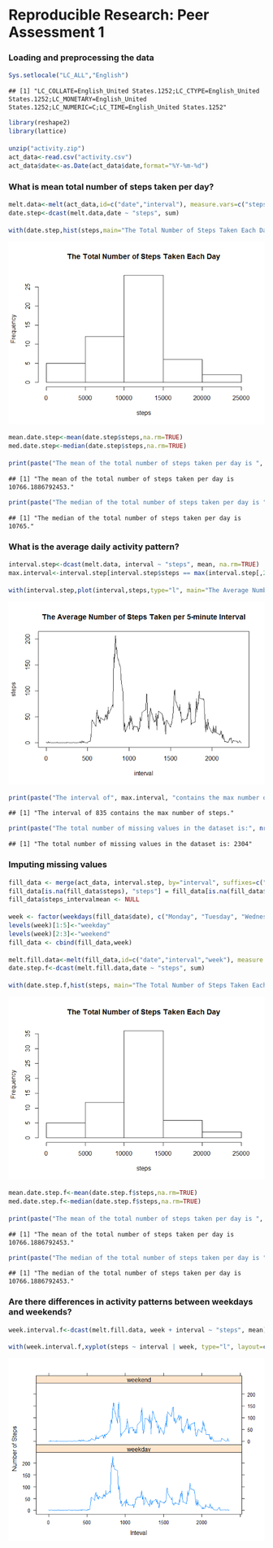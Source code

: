 # Reproducible Research: Peer Assessment 1


### Loading and preprocessing the data


```r
Sys.setlocale("LC_ALL","English")
```

```
## [1] "LC_COLLATE=English_United States.1252;LC_CTYPE=English_United States.1252;LC_MONETARY=English_United States.1252;LC_NUMERIC=C;LC_TIME=English_United States.1252"
```

```r
library(reshape2)
library(lattice)
    
unzip("activity.zip")
act_data<-read.csv("activity.csv")
act_data$date<-as.Date(act_data$date,format="%Y-%m-%d")
```

### What is mean total number of steps taken per day?


```r
melt.data<-melt(act_data,id=c("date","interval"), measure.vars=c("steps"))
date.step<-dcast(melt.data,date ~ "steps", sum)

with(date.step,hist(steps,main="The Total Number of Steps Taken Each Day"))
```

![](PA1_RMD_files/figure-html/unnamed-chunk-2-1.png) 

```r
mean.date.step<-mean(date.step$steps,na.rm=TRUE)
med.date.step<-median(date.step$steps,na.rm=TRUE)
    
print(paste("The mean of the total number of steps taken per day is ", mean.date.step, ".", sep=""))
```

```
## [1] "The mean of the total number of steps taken per day is 10766.1886792453."
```

```r
print(paste("The median of the total number of steps taken per day is ", med.date.step, ".", sep=""))
```

```
## [1] "The median of the total number of steps taken per day is 10765."
```

### What is the average daily activity pattern?


```r
interval.step<-dcast(melt.data, interval ~ "steps", mean, na.rm=TRUE)
max.interval<-interval.step[interval.step$steps == max(interval.step[,2]),1]

with(interval.step,plot(interval,steps,type="l", main="The Average Number of Steps Taken per 5-minute Interval"))
```

![](PA1_RMD_files/figure-html/unnamed-chunk-3-1.png) 

```r
print(paste("The interval of", max.interval, "contains the max number of steps."))
```

```
## [1] "The interval of 835 contains the max number of steps."
```

```r
print(paste("The total number of missing values in the dataset is:", nrow(subset(act_data,is.na(act_data$steps)))))
```

```
## [1] "The total number of missing values in the dataset is: 2304"
```

### Imputing missing values


```r
fill_data <- merge(act_data, interval.step, by="interval", suffixes=c("", "_intervalmean"))
fill_data[is.na(fill_data$steps), "steps"] = fill_data[is.na(fill_data$steps), "steps_intervalmean"]
fill_data$steps_intervalmean <- NULL

week <- factor(weekdays(fill_data$date), c("Monday", "Tuesday", "Wednesday", "Thursday", "Friday", "Saturday", "Sunday"))
levels(week)[1:5]<-"weekday"
levels(week)[2:3]<-"weekend"
fill_data <- cbind(fill_data,week)
    
melt.fill.data<-melt(fill_data,id=c("date","interval","week"), measure.vars=c("steps"))
date.step.f<-dcast(melt.fill.data,date ~ "steps", sum)
    
with(date.step.f,hist(steps, main="The Total Number of Steps Taken Each Day"))
```

![](PA1_RMD_files/figure-html/unnamed-chunk-4-1.png) 

```r
mean.date.step.f<-mean(date.step.f$steps,na.rm=TRUE)
med.date.step.f<-median(date.step.f$steps,na.rm=TRUE)
    
print(paste("The mean of the total number of steps taken per day is ", mean.date.step.f, ".", sep=""))
```

```
## [1] "The mean of the total number of steps taken per day is 10766.1886792453."
```

```r
print(paste("The median of the total number of steps taken per day is ", med.date.step.f, ".", sep=""))
```

```
## [1] "The median of the total number of steps taken per day is 10766.1886792453."
```

### Are there differences in activity patterns between weekdays and weekends?


```r
week.interval.f<-dcast(melt.fill.data, week + interval ~ "steps", mean)
    
with(week.interval.f,xyplot(steps ~ interval | week, type="l", layout=c(1,2), xlab="Inteval", ylab="Number of Steps"))
```

![](PA1_RMD_files/figure-html/unnamed-chunk-5-1.png) 



